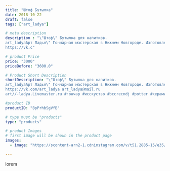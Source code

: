 ```yaml
---
title: "Штоф Бутылка"
date: 2018-10-22
draft: false
tags: ["art_ladya"]

# meta description
description : "\"Штоф\" Бутылка для напитков. 
art_ladyaАрт Ладья\" Гончарная мастерская в Нижнем Новгороде. Изготовление керамики и мастер//-классы по обучению. 
https://vk.c"

# product Price
price: "3000"
priceBefore: "3600.0"

# Product Short Description
shortDescription: "\"Штоф\" Бутылка для напитков. 
art_ladyaАрт Ладья\" Гончарная мастерская в Нижнем Новгороде. Изготовление керамики и мастер//-классы по обучению. 
https://vk.com/art_ladya art_ladya@mail.ru 
art//-ladya.Livemaster.ru #гончар #исскуство #bccrecndj #potter #керамикадляинтерьера #керамикаручнаяработа #гончарнаямастерская #керамиканазаказ #handmade #посудаизглины #керамика #гончарнаяпосуда #эксклюзивнаякерамика #painter #dishes #ceramicar #подарки #claygoods #restaurant #earthenware #ceramic #design #bottle #gifts #decanter #ceramicart #бутылки #штоф #clay #авторскаякерамика"

#product ID
productID: "BpPrhbSgVfB"

# type must be "products"
type: "products"

# product Images
# first image will be shown in the product page
images:
  - image: "https://scontent-arn2-1.cdninstagram.com/v/t51.2885-15/e35/43778864_589249128161427_3321853961877381617_n.jpg?se=8&tp=1&_nc_ht=scontent-arn2-1.cdninstagram.com&_nc_cat=103&_nc_ohc=UWaZGGULCXoAX82Mpsz&ccb=7-4&oh=12e63d3ba408aa37a65ccee35a2627f5&oe=608651D9&_nc_sid=86f79a&ig_cache_key=MTg5NTkyNTM4MTE5MDQ3MzY2NQ%3D%3D.2-ccb7-4"

---
```

lorem
